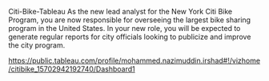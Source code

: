 Citi-Bike-Tableau
As the new lead analyst for the New York Citi Bike Program, you are now responsible for overseeing the largest bike sharing program in the United States. In your new role, you will be expected to generate regular reports for city officials looking to publicize and improve the city program.

https://public.tableau.com/profile/mohammed.nazimuddin.irshad#!/vizhome/citibike_15702942192740/Dashboard1


